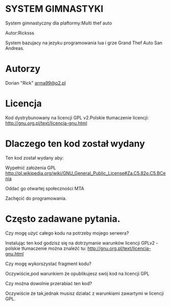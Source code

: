 SYSTEM GIMNASTYKI
================

System gimnastyczny dla plaftormy:Multi thef auto

Autor:Ricksss

System bazujacy na jezyku programowania lua i grze Grand Thef Auto San Andreas.

Autorzy
================
Dorian "Rick" arma99@o2.pl


Licencja
================
Kod dystrybunowany na licencji GPL v2.Polskie tłumaczenie licencji: http://gnu.org.pl/text/licencja-gnu.html

Dlaczego ten kod został wydany
================
Ten kod został wydany aby:

Wypełnić założenia GPL http://pl.wikipedia.org/wiki/GNU_General_Public_License#Za.C5.82o.C5.BCenia

Oddać go otwartej społeczności MTA

Zachęcić do programowania.

Często zadawane pytania.
================
Czy mogę użyć całego kodu na potrzeby mojego serwera?

Instalując ten kod godzisz się na dotrzymanie warunków licencji GPLv2 - polskie tłumaczenie można znaleźć tu: http://gnu.org.pl/text/licencja-gnu.html

Czy mogę wykorszystać fragment kodu?

Oczywiście,pod warunkiem że opublikujesz swój kod na licencji GPL

Czy można dowolnie przerabiać ten kod?

Oczywiście że tak,jednak musisz działać z warunkiami zawartymi w licencji GPL.


